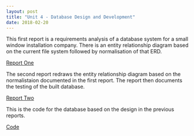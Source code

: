 ```yaml
---
layout: post
title: "Unit 4 - Database Design and Development"
date: 2018-02-20
---
```


This first report is a requirements analysis of a database system for a small window installation company. There is an entity relationship diagram based on the current file system followed by normalisation of that ERD.

[Report One](https://drive.proton.me/urls/MQSMPTYX7W#7hGgQqZv8AUy)

The second report redraws the entity relationship diagram based on the normalistaion documented in the first report.  The report then documents the testing of the built database.

[Report Two](https://drive.proton.me/urls/DN070E9TJ4#XL40hNjZikHp)

This is the code for the database based on the design in the previous reports.

[Code](https://github.com/DanJamesHayes/HNC_code/tree/main/Database%20design)

